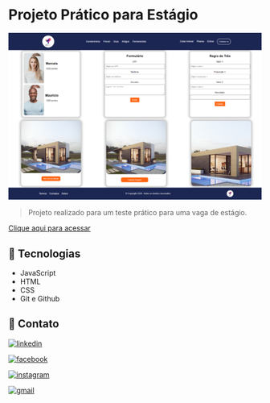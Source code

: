 # Projeto Prático para Estágio

![preview](./img/captura.png)

>Projeto realizado para um teste prático para uma vaga de estágio.

[Clique aqui para acessar](https://camposcaique.github.io/teste-pratico-estagio/)

## 🔨 Tecnologias

- JavaScript
- HTML
- CSS
- Git e Github

## 💓 Contato

[![linkedin](https://img.shields.io/badge/linkedin-0A66C2?style=for-the-badge&logo=linkedin&logoColor=white)](https://www.linkedin.com/in/caique-campos-128033180/)

[![facebook](https://img.shields.io/badge/Facebook-1877F2?style=for-the-badge&logo=facebook&logoColor=white)](https://www.facebook.com/camposcaique/)

[![instagram](https://img.shields.io/badge/Instagram-E4405F?style=for-the-badge&logo=instagram&logoColor=white
)](https://www.instagram.com/camposcaique/)

[![gmail](https://img.shields.io/badge/Gmail-D14836?style=for-the-badge&logo=gmail&logoColor=white)](mailto:camppos.caique@gmail.com)
